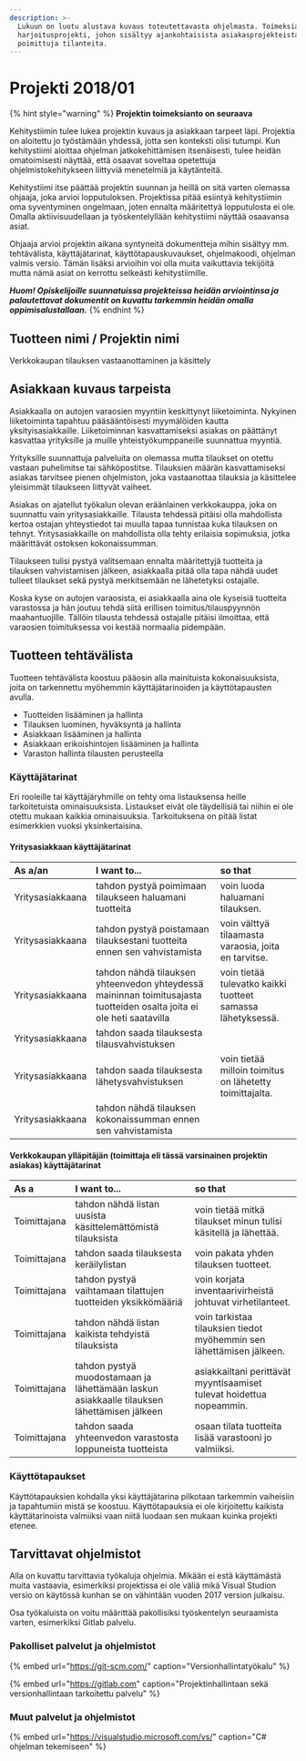 ```yaml
---
description: >-
  Lukuun on luotu alustava kuvaus toteutettavasta ohjelmasta. Toimeksianto on
  harjoitusprojekti, johon sisältyy ajankohtaisista asiakasprojekteista
  poimittuja tilanteita.
---
```


# Projekti 2018/01

{% hint style="warning" %}
**Projektin toimeksianto on seuraava**

Kehitystiimin tulee lukea projektin kuvaus ja asiakkaan tarpeet läpi. Projektia on aloitettu jo työstämään yhdessä, jotta sen konteksti olisi tutumpi. Kun kehitystiimi aloittaa ohjelman jatkokehittämisen itsenäisesti, tulee heidän omatoimisesti näyttää, että osaavat soveltaa opetettuja ohjelmistokehitykseen liittyviä menetelmiä ja käytänteitä.

Kehitystiimi itse päättää projektin suunnan ja heillä on sitä varten olemassa ohjaaja, joka arvioi lopputuloksen. Projektissa pitää esiintyä kehitystiimin oma syventyminen ongelmaan, joten ennalta määritettyä lopputulosta ei ole. Omalla aktiivisuudellaan ja työskentelyllään kehitystiimi näyttää osaavansa asiat.

Ohjaaja arvioi projektin aikana syntyneitä dokumentteja mihin sisältyy mm. tehtävälista, käyttäjätarinat, käyttötapauskuvaukset, ohjelmakoodi, ohjelman valmis versio. Tämän lisäksi arvioihin voi olla muita vaikuttavia tekijöitä mutta nämä asiat on kerrottu selkeästi kehitystiimille.

_**Huom! Opiskelijoille suunnatuissa projekteissa heidän arviointinsa ja palautettavat dokumentit on kuvattu tarkemmin heidän omalla oppimisalustallaan.**_
{% endhint %}



## Tuotteen nimi / Projektin nimi

Verkkokaupan tilauksen vastaanottaminen ja käsittely

## Asiakkaan kuvaus tarpeista

Asiakkaalla on autojen varaosien myyntiin keskittynyt liiketoiminta. Nykyinen liiketoiminta tapahtuu pääsääntöisesti myymälöiden kautta yksityisasiakkaille. Liiketoiminnan kasvattamiseksi asiakas on päättänyt kasvattaa yrityksille ja muille yhteistyökumppaneille suunnattua myyntiä.

Yrityksille suunnattuja palveluita on olemassa mutta tilaukset on otettu vastaan puhelimitse tai sähköpostitse. Tilauksien määrän kasvattamiseksi asiakas tarvitsee pienen ohjelmiston, joka vastaanottaa tilauksia ja käsittelee yleisimmät tilaukseen liittyvät vaiheet.

Asiakas on ajatellut työkalun olevan eräänlainen verkkokauppa, joka on suunnattu vain yritysasiakkaille. Tilausta tehdessä pitäisi olla mahdollista kertoa ostajan yhteystiedot tai muulla tapaa tunnistaa kuka tilauksen on tehnyt. Yritysasiakkaille on mahdollista olla tehty erilaisia sopimuksia, jotka määrittävät ostoksen kokonaissumman.

Tilaukseen tulisi pystyä valitsemaan ennalta määritettyjä tuotteita ja tilauksen vahvistamisen jälkeen, asiakkaalla pitää olla tapa nähdä uudet tulleet tilaukset sekä pystyä merkitsemään ne lähetetyksi ostajalle.

Koska kyse on autojen varaosista, ei asiakkaalla aina ole kyseisiä tuotteita varastossa ja hän joutuu tehdä siitä erillisen toimitus/tilauspyynnön maahantuojille. Tällöin tilausta tehdessä ostajalle pitäisi ilmoittaa, että varaosien toimituksessa voi kestää normaalia pidempään.

## Tuotteen tehtävälista

Tuotteen tehtävälista koostuu pääosin alla mainituista kokonaisuuksista, joita on tarkennettu myöhemmin käyttäjätarinoiden ja käyttötapausten avulla.

* Tuotteiden lisääminen ja hallinta
* Tilauksen luominen, hyväksyntä ja hallinta
* Asiakkaan lisääminen ja hallinta
* Asiakkaan erikoishintojen lisääminen ja hallinta
* Varaston hallinta tilausten perusteella

### Käyttäjätarinat

Eri rooleille tai käyttäjäryhmille on tehty oma listauksensa heille tarkoitetuista ominaisuuksista. Listaukset eivät ole täydellisiä tai niihin ei ole otettu mukaan kaikkia ominaisuuksia. Tarkoituksena on pitää listat esimerkkien vuoksi yksinkertaisina.

#### Yritysasiakkaan käyttäjätarinat

| As a/an | I want to... | so that |
| :--- | :--- | :--- |
| Yritysasiakkaana | tahdon pystyä poimimaan tilaukseen haluamani tuotteita | voin luoda haluamani tilauksen. |
| Yritysasiakkaana | tahdon pystyä poistamaan tilauksestani tuotteita ennen sen vahvistamista | voin välttyä tilaamasta varaosia, joita en tarvitse. |
| Yritysasiakkaana | tahdon nähdä tilauksen yhteenvedon yhteydessä maininnan toimitusajasta tuotteiden osalta joita ei ole heti saatavilla | voin tietää tulevatko kaikki tuotteet samassa lähetyksessä. |
| Yritysasiakkaana | tahdon saada tilauksesta tilausvahvistuksen |  |
| Yritysasiakkaana | tahdon saada tilauksesta lähetysvahvistuksen | voin tietää milloin toimitus on lähetetty toimittajalta. |
| Yritysasiakkaana | tahdon nähdä tilauksen kokonaissumman ennen sen vahvistamista |  |

#### Verkkokaupan ylläpitäjän \(toimittaja eli tässä varsinainen projektin asiakas\) käyttäjätarinat

| As a | I want to... | so that |
| :--- | :--- | :--- |
| Toimittajana | tahdon nähdä listan uusista käsittelemättömistä tilauksista | voin tietää mitkä tilaukset minun tulisi käsitellä ja lähettää. |
| Toimittajana | tahdon saada tilauksesta keräilylistan | voin pakata yhden tilauksen tuotteet. |
| Toimittajana | tahdon pystyä vaihtamaan tilattujen tuotteiden yksikkömääriä | voin korjata inventaarivirheistä johtuvat virhetilanteet. |
| Toimittajana | tahdon nähdä listan kaikista tehdyistä tilauksista | voin tarkistaa tilauksien tiedot myöhemmin sen lähettämisen jälkeen. |
| Toimittajana | tahdon pystyä muodostamaan ja lähettämään laskun asiakkaalle tilauksen lähettämisen jälkeen | asiakkailtani perittävät myyntisaamiset tulevat hoidettua nopeammin. |
| Toimittajana | tahdon saada yhteenvedon varastosta loppuneista tuotteista | osaan tilata tuotteita lisää varastooni jo valmiiksi. |

### Käyttötapaukset

Käyttötapauksien kohdalla yksi käyttäjätarina pilkotaan tarkemmin vaiheisiin ja tapahtumiin mistä se koostuu. Käyttötapauksia ei ole kirjoitettu kaikista käyttätarinoista valmiiksi vaan niitä luodaan sen mukaan kuinka projekti etenee.

## Tarvittavat ohjelmistot

Alla on kuvattu tarvittavia työkaluja ohjelmia. Mikään ei estä käyttämästä muita vastaavia, esimerkiksi projektissa ei ole väliä mikä Visual Studion versio on käytössä kunhan se on vähintään vuoden 2017 version julkaisu.

Osa työkaluista on voitu määrittää pakollisiksi työskentelyn seuraamista varten, esimerkiksi Gitlab palvelu.

### Pakolliset palvelut ja ohjelmistot

{% embed url="https://git-scm.com/" caption="Versionhallintatyökalu" %}

{% embed url="https://gitlab.com" caption="Projektinhallintaan sekä versionhallintaan tarkoitettu palvelu" %}

### Muut palvelut ja ohjelmistot

{% embed url="https://visualstudio.microsoft.com/vs/" caption="C\# ohjelman tekemiseen" %}



